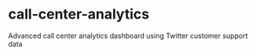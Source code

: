 # call-center-analytics
Advanced call center analytics dashboard using Twitter customer support data
